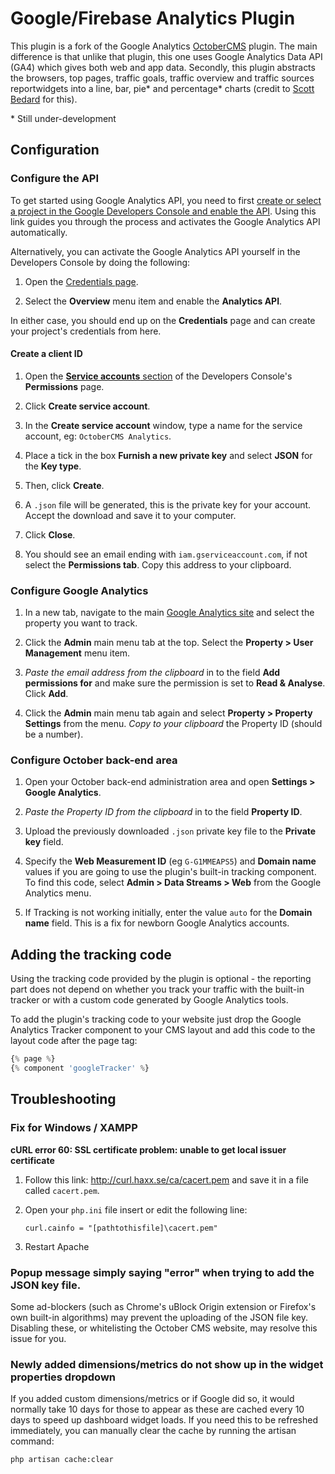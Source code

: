 # Google/Firebase Analytics Plugin

This plugin is a fork of the Google Analytics [OctoberCMS](http://octobercms.com) plugin. The main difference is that unlike that plugin, this one uses Google Analytics Data API (GA4) which gives both web and app data. Secondly, this plugin abstracts the browsers, top pages, traffic goals, traffic overview and traffic sources reportwidgets into a line, bar, pie\* and percentage\* charts (credit to [Scott Bedard](https://github.com/scottbedard/analyticsextension) for this).

\* Still under-development

## Configuration

### Configure the API

To get started using Google Analytics API, you need to first [create or select a project in the Google Developers Console and enable the API](https://console.developers.google.com/start/api?id=analytics&credential=client_key). Using this link guides you through the process and activates the Google Analytics API automatically.

Alternatively, you can activate the Google Analytics API yourself in the Developers Console by doing the following:

1. Open the [Credentials page](https://console.developers.google.com/project/_/apiui/credential).

1. Select the **Overview** menu item and enable the **Analytics API**.

In either case, you should end up on the **Credentials** page and can create your project's credentials from here.

#### Create a client ID

1. Open the [**Service accounts** section](https://console.developers.google.com/projectselector/permissions/serviceaccounts) of the Developers Console's **Permissions** page.

1. Click **Create service account**.

1. In the **Create service account** window, type a name for the service account, eg: `OctoberCMS Analytics`.

1. Place a tick in the box  **Furnish a new private key** and select **JSON** for the **Key type**.

1. Then, click **Create**.

1. A `.json` file will be generated, this is the private key for your account. Accept the download and save it to your computer.

1. Click **Close**.

1. You should see an email ending with `iam.gserviceaccount.com`, if not select the **Permissions tab**. Copy this address to your clipboard.

### Configure Google Analytics

1. In a new tab, navigate to the main [Google Analytics site](https://www.google.com/analytics/web/) and select the property you want to track.

1. Click the **Admin** main menu tab at the top. Select the **Property > User Management** menu item.

1. *Paste the email address from the clipboard* in to the field **Add permissions for** and make sure the permission is set to **Read & Analyse**. Click **Add**.

1. Click the **Admin** main menu tab again and select **Property > Property Settings** from the menu. *Copy to your clipboard* the Property ID (should be a number).

### Configure October back-end area

1. Open your October back-end administration area and open **Settings > Google Analytics**.

1. *Paste the Property ID from the clipboard* in to the field **Property ID**.

1. Upload the previously downloaded `.json` private key file to the **Private key** field.

1. Specify the **Web Measurement ID** (eg `G-G1MMEAPS5`) and **Domain name** values if you are going to use the plugin's built-in tracking component. To find this code, select **Admin > Data Streams > Web** from the Google Analytics menu.

1. If Tracking is not working initially, enter the value `auto` for the **Domain name** field. This is a fix for newborn Google Analytics accounts.

## Adding the tracking code

Using the tracking code provided by the plugin is optional - the reporting part does not depend on whether you track your traffic with the built-in tracker or with a custom code generated by Google Analytics tools. 

To add the plugin's tracking code to your website just drop the Google Analytics Tracker component to your CMS layout and add this code to the layout code after the page tag:

```php
{% page %}
{% component 'googleTracker' %}
```

## Troubleshooting

### Fix for Windows / XAMPP

**cURL error 60: SSL certificate problem: unable to get local issuer certificate**

1. Follow this link: http://curl.haxx.se/ca/cacert.pem and save it in a file called `cacert.pem`.

1. Open your `php.ini` file insert or edit the following line: 
    ```
    curl.cainfo = "[pathtothisfile]\cacert.pem"
    ```

1. Restart Apache

### Popup message simply saying "error" when trying to add the JSON key file.

Some ad-blockers (such as Chrome's uBlock Origin extension or Firefox's own built-in algorithms) may prevent the uploading of the JSON file key. Disabling these, or whitelisting the October CMS website, may resolve this issue for you.

### Newly added dimensions/metrics do not show up in the widget properties dropdown

If you added custom dimensions/metrics or if Google did so, it would normally take 10 days for those to appear as these are cached every 10 days to speed up dashboard widget loads. If you need this to be refreshed immediately, you can manually clear the cache by running the artisan command:

```
php artisan cache:clear
```
